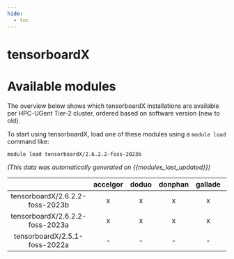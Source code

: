 ```yaml
---
hide:
  - toc
---
```


tensorboardX
============

# Available modules


The overview below shows which tensorboardX installations are available per HPC-UGent Tier-2 cluster, ordered based on software version (new to old).

To start using tensorboardX, load one of these modules using a `module load` command like:

```shell
module load tensorboardX/2.6.2.2-foss-2023b
```

*(This data was automatically generated on {{modules_last_updated}})*  

| |accelgor|doduo|donphan|gallade|joltik|litleo|shinx|
| :---: | :---: | :---: | :---: | :---: | :---: | :---: | :---: |
|tensorboardX/2.6.2.2-foss-2023b|x|x|x|x|x|x|x|
|tensorboardX/2.6.2.2-foss-2023a|x|x|x|x|x|x|x|
|tensorboardX/2.5.1-foss-2022a|-|-|-|-|-|x|x|
